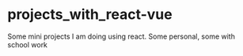 # projects_with_react-vue
Some mini projects I am doing using react. Some personal, some with school work
